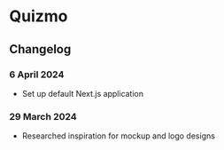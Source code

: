 # Quizmo

## Changelog

### 6 April 2024

- Set up default Next.js application

### 29 March 2024

- Researched inspiration for mockup and logo designs
